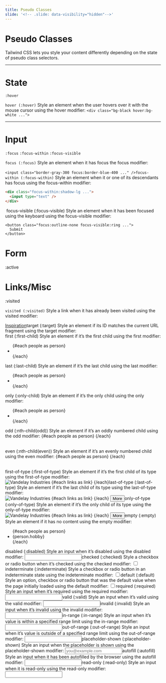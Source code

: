 ```yaml
---
title: Pseudo Classes
slide: '<!-- .slide: data-visibility="hidden"-->'
---
```


<!-- .slide: data-state="layout-title" class="bg-dark"-->

# Pseudo Classes

> >

Tailwind CSS lets you style your content differently depending on the state of pseudo class selectors.

---

# State

`:hover`

> >

`hover (:hover)`
Style an element when the user hovers over it with the mouse cursor using the hover modifier:
`<div class="bg-black hover:bg-white ...">`

---

# Input

`:focus`
`:focus-within`
`:focus-visible`

> >

`focus (:focus)`
Style an element when it has focus the focus modifier:

`<input class="border-gray-300 focus:border-blue-400 ..." />`
​
`focus-within (:focus-within)`
Style an element when it or one of its descendants has focus using the focus-within modifier:

```html
<div class="focus-within:shadow-lg ...">
  <input type="text" />
</div>
```

​
focus-visible (:focus-visible)
Style an element when it has been focused using the keyboard using the focus-visible modifier:

```
<button class="focus:outline-none focus-visible:ring ...">
  Submit
</button>
```

# Form

:active

# Links/Misc

:visited

> >

`visited (:visited)`
Style a link when it has already been visited using the visited modifier:

<a href="https://seinfeldquotes.com" class="text-blue-600 visited:text-purple-600 ...">
  Inspiration
</a>
​
target (:target)
Style an element if its ID matches the current URL fragment using the target modifier:

<div id="about" class="target:shadow-lg ...">
  <!-- ... -->
</div>
​
first (:first-child)
Style an element if it’s the first child using the first modifier:

<ul>
  {#each people as person}
    <li class="py-4 first:pt-0 ...">
      <!-- ... -->
    </li>
  {/each}
</ul>
​
last (:last-child)
Style an element if it’s the last child using the last modifier:

<ul>
  {#each people as person}
    <li class="py-4 last:pb-0 ...">
      <!-- ... -->
    </li>
  {/each}
</ul>
​
only (:only-child)
Style an element if it’s the only child using the only modifier:

<ul>
  {#each people as person}
    <li class="py-4 only:py-0 ...">
      <!-- ... -->
    </li>
  {/each}
</ul>
​
odd (:nth-child(odd))
Style an element if it’s an oddly numbered child using the odd modifier:

<table>
  {#each people as person}
    <tr class="bg-white odd:bg-gray-100 ...">
      <!-- ... -->
    </tr>
  {/each}
</table>
​
even (:nth-child(even))
Style an element if it’s an evenly numbered child using the even modifier:

<table>
  {#each people as person}
    <tr class="bg-white even:bg-gray-100 ...">
      <!-- ... -->
    </tr>
  {/each}
</table>
​
first-of-type (:first-of-type)
Style an element if it’s the first child of its type using the first-of-type modifier:

<nav>
  <img src="/logo.svg" alt="Vandelay Industries" />
  {#each links as link}
    <a href="#" class="ml-2 first-of-type:ml-6 ...">
      <!-- ... -->
    </a>
  {/each}
</table>
​
last-of-type (:last-of-type)
Style an element if it’s the last child of its type using the last-of-type modifier:

<nav>
  <img src="/logo.svg" alt="Vandelay Industries" />
  {#each links as link}
    <a href="#" class="mr-2 last-of-type:mr-6 ...">
      <!-- ... -->
    </a>
  {/each}
  <button>More</button>
</table>
​
only-of-type (:only-of-type)
Style an element if it’s the only child of its type using the only-of-type modifier:

<nav>
  <img src="/logo.svg" alt="Vandelay Industries" />
  {#each links as link}
    <a href="#" class="mx-2 only-of-type:mx-6 ...">
      <!-- ... -->
    </a>
  {/each}
  <button>More</button>
</table>
​
empty (:empty)
Style an element if it has no content using the empty modifier:

<ul>
  {#each people as person}
    <li class="empty:hidden ...">{person.hobby}</li>
  {/each}
</ul>
​
disabled (:disabled)
Style an input when it’s disabled using the disabled modifier:

<input class="disabled:opacity-75 ..." />
​
checked (:checked)
Style a checkbox or radio button when it’s checked using the checked modifier:

<input type="checkbox" class="appearance-none checked:bg-blue-500 ..." />
​
indeterminate (:indeterminate)
Style a checkbox or radio button in an indeterminate state using the indeterminate modifier:

<input type="checkbox" class="appearance-none indeterminate:bg-gray-300 ..." />
​
default (:default)
Style an option, checkbox or radio button that was the default value when the page initially loaded using the default modifier:

<input type="checkbox" class="default:ring-2 ..." />
​
required (:required)
Style an input when it’s required using the required modifier:

<input class="required:border-red-500 ..." />
​
valid (:valid)
Style an input when it’s valid using the valid modifier:

<input class="valid:border-green-500 ..." />
​
invalid (:invalid)
Style an input when it’s invalid using the invalid modifier:

<input class="invalid:border-red-500 ..." />
​
in-range (:in-range)
Style an input when it’s value is within a specified range limit using the in-range modifier:

<input min="1" max="5" class="in-range:border-green-500 ..." />
​
out-of-range (:out-of-range)
Style an input when it’s value is outside of a specified range limit using the out-of-range modifier:

<input min="1" max="5" class="out-of-range:border-red-500 ..." />
​
placeholder-shown (:placeholder-shown)
Style an input when the placeholder is shown using the placeholder-shown modifier:

<input class="placeholder-shown:border-gray-500 ..." placeholder="you@example.com" />
​
autofill (:autofill)
Style an input when it has been autofilled by the browser using the autofill modifier:

<input class="autofill:bg-yellow-200 ..." />
​
read-only (:read-only)
Style an input when it is read-only using the read-only modifier:

<input class="read-only:bg-gray-100 ..." />
